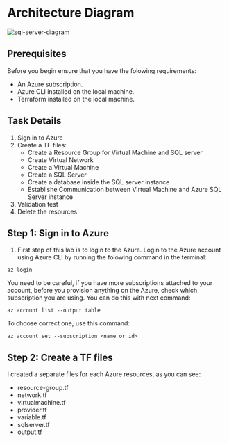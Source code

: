 # Architecture Diagram
![sql-server-diagram](https://github.com/alentoholj/Terraform-Azure/assets/82238804/705b4a1b-a0ce-4c24-8de8-9b144e069fed)


## Prerequisites
Before you begin ensure that you have the folowing requirements:

- An Azure subscription.
- Azure CLI installed on the local machine.
- Terraform installed on the local machine.

## Task Details

1. Sign in to Azure
2. Create a TF files:
    - Create a Resource Group for Virtual Machine and SQL server
    - Create Virtual Network
    - Create a Virtual Machine
    - Create a SQL Server
    - Create a database inside the SQL server instance
    - Establishe Communication between Virtual Machine and Azure SQL Server instance
3. Validation test
4. Delete the resources

## Step 1: Sign in to Azure

1. First step of this lab is to login to the Azure. Login to the Azure account using Azure CLI by running the folowing command in the terminal:

```
az login
```
You need to be careful, if you have more subscriptions attached to your account, before you provision anything on the Azure, check which subscription you are using. You can do this with next command:

```
az account list --output table
```

To choose correct one, use this command:

```
az account set --subscription <name or id>
```

## Step 2: Create a TF files

I created a separate files for each Azure resources, as you can see:
- resource-group.tf
- network.tf
- virtualmachine.tf
- provider.tf
- variable.tf
- sqlserver.tf
- output.tf
